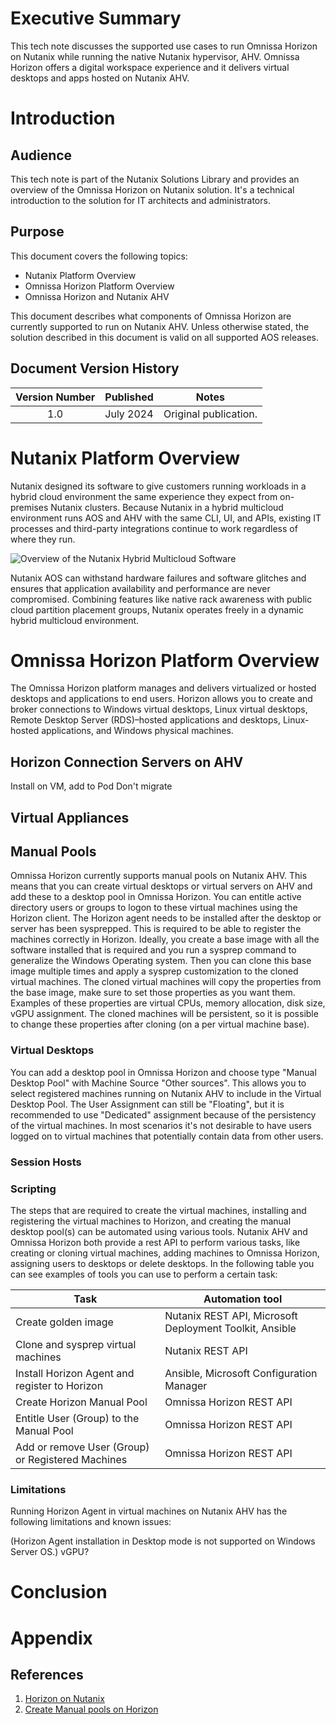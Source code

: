 # Executive Summary

This tech note discusses the supported use cases to run Omnissa Horizon on Nutanix while running the native Nutanix hypervisor, AHV. Omnissa Horizon offers a digital workspace experience and it delivers virtual desktops and apps hosted on Nutanix AHV.

# Introduction

## Audience

This tech note is part of the Nutanix Solutions Library and provides an overview of the Omnissa Horizon on Nutanix solution. It's a technical introduction to the solution for IT architects and administrators.

## Purpose

This document covers the following topics:

- Nutanix Platform Overview
- Omnissa Horizon Platform Overview
- Omnissa Horizon and Nutanix AHV

This document describes what components of Omnissa Horizon are currently supported to run on Nutanix AHV.
Unless otherwise stated, the solution described in this document is valid on all supported AOS releases.

## Document Version History

| **Version Number** | **Published** | **Notes** |
| :---: | --- | --- |
| 1.0 | July 2024 | Original publication. |

# Nutanix Platform Overview

Nutanix designed its software to give customers running workloads in a hybrid cloud environment the same experience they expect from on-premises Nutanix clusters. Because Nutanix in a hybrid multicloud environment runs AOS and AHV with the same CLI, UI, and APIs, existing IT processes and third-party integrations continue to work regardless of where they run.

![Overview of the Nutanix Hybrid Multicloud Software](../images/TN-2162-Nutanix_Platform_Overview_image01.png "Overview of the Nutanix Hybrid Multicloud Software")

Nutanix AOS can withstand hardware failures and software glitches and ensures that application availability and performance are never compromised. Combining features like native rack awareness with public cloud partition placement groups, Nutanix operates freely in a dynamic hybrid multicloud environment.

# Omnissa Horizon Platform Overview

The Omnissa Horizon platform manages and delivers virtualized or hosted desktops and applications to end users. Horizon allows you to create and broker connections to Windows virtual desktops, Linux virtual desktops, Remote Desktop Server (RDS)–hosted applications and desktops, Linux-hosted applications, and Windows physical machines.

## Horizon Connection Servers on AHV
Install on VM, add to Pod
Don't migrate

## Virtual Appliances

## Manual Pools
Omnissa Horizon currently supports manual pools on Nutanix AHV. This means that you can create virtual desktops or virtual servers on AHV and add these to a desktop pool in Omnissa Horizon. You can entitle active directory users or groups to logon to these virtual machines using the Horizon client. The Horizon agent needs to be installed after the desktop or server has been sysprepped. This is required to be able to register the machines correctly in Horizon. Ideally, you create a base image with all the software installed that is required and you run a sysprep command to generalize the Windows Operating system. Then you can clone this base image multiple times and apply a sysprep customization to the cloned virtual machines. The cloned virtual machines will copy the properties from the base image, make sure to set those properties as you want them. Examples of these properties are virtual CPUs, memory allocation, disk size, vGPU assignment. The cloned machines will be persistent, so it is possible to change these properties after cloning (on a per virtual machine base).

### Virtual Desktops
You can add a desktop pool in Omnissa Horizon and choose type "Manual Desktop Pool" with Machine Source "Other sources". This allows you to select registered machines running on Nutanix AHV to include in the Virtual Desktop Pool. The User Assignment can still be "Floating", but it is recommended to use "Dedicated" assignment because of the persistency of the virtual machines. In most scenarios it's not desirable to have users logged on to virtual machines that potentially contain data from other users.

### Session Hosts

### Scripting
The steps that are required to create the virtual machines, installing and registering the virtual machines to Horizon, and creating the manual desktop pool(s) can be automated using various tools. Nutanix AHV and Omnissa Horizon both provide a rest API to perform various tasks, like creating or cloning virtual machines, adding machines to Omnissa Horizon, assigning users to desktops or delete desktops. In the following table you can see examples of tools you can use to perform a certain task:

| **Task** | **Automation tool** |
| --- | --- | 
| Create golden image | Nutanix REST API, Microsoft Deployment Toolkit, Ansible | 
| Clone and sysprep virtual machines | Nutanix REST API |
| Install Horizon Agent and register to Horizon | Ansible, Microsoft Configuration Manager |
| Create Horizon Manual Pool | Omnissa Horizon REST API |
| Entitle User (Group) to the Manual Pool | Omnissa Horizon REST API |
| Add or remove User (Group) or Registered Machines | Omnissa Horizon REST API |


### Limitations
Running Horizon Agent in virtual machines on Nutanix AHV has the following limitations and known issues:

(Horizon Agent installation in Desktop mode is not supported on Windows Server OS.)
vGPU?

# Conclusion



# Appendix

## References

1. [Horizon on Nutanix](http://portal.nutanix.com/kb/xxxx)
2. [Create Manual pools on Horizon](https://docs.omnissa.com/bundle/Desktops-and-Applications-in-HorizonV2312/page/CreateaManualDesktopPool.html)

